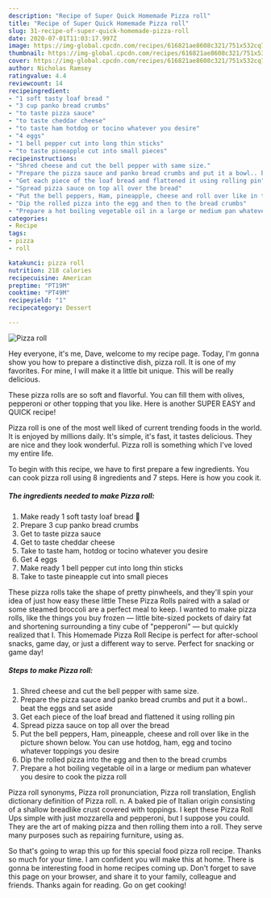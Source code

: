 ```yaml
---
description: "Recipe of Super Quick Homemade Pizza roll"
title: "Recipe of Super Quick Homemade Pizza roll"
slug: 31-recipe-of-super-quick-homemade-pizza-roll
date: 2020-07-01T11:03:17.997Z
image: https://img-global.cpcdn.com/recipes/616821ae8608c321/751x532cq70/pizza-roll-recipe-main-photo.jpg
thumbnail: https://img-global.cpcdn.com/recipes/616821ae8608c321/751x532cq70/pizza-roll-recipe-main-photo.jpg
cover: https://img-global.cpcdn.com/recipes/616821ae8608c321/751x532cq70/pizza-roll-recipe-main-photo.jpg
author: Nicholas Ramsey
ratingvalue: 4.4
reviewcount: 14
recipeingredient:
- "1 soft tasty loaf bread "
- "3 cup panko bread crumbs"
- "to taste pizza sauce"
- "to taste cheddar cheese"
- "to taste ham hotdog or tocino whatever you desire"
- "4 eggs"
- "1 bell pepper cut into long thin sticks"
- "to taste pineapple cut into small pieces"
recipeinstructions:
- "Shred cheese and cut the bell pepper with same size."
- "Prepare the pizza sauce and panko bread crumbs and put it a bowl.. beat the eggs and set aside"
- "Get each piece of the loaf bread and flattened it using rolling pin"
- "Spread pizza sauce on top all over the bread"
- "Put the bell peppers, Ham, pineapple, cheese and roll over like in the picture shown below. You can use hotdog, ham, egg and tocino whatever toppings you desire"
- "Dip the rolled pizza into the egg and then to the bread crumbs"
- "Prepare a hot boiling vegetable oil in a large or medium pan whatever you desire to cook the pizza roll"
categories:
- Recipe
tags:
- pizza
- roll

katakunci: pizza roll 
nutrition: 218 calories
recipecuisine: American
preptime: "PT19M"
cooktime: "PT49M"
recipeyield: "1"
recipecategory: Dessert

---
```



![Pizza roll](https://img-global.cpcdn.com/recipes/616821ae8608c321/751x532cq70/pizza-roll-recipe-main-photo.jpg)

Hey everyone, it's me, Dave, welcome to my recipe page. Today, I'm gonna show you how to prepare a distinctive dish, pizza roll. It is one of my favorites. For mine, I will make it a little bit unique. This will be really delicious.

These pizza rolls are so soft and flavorful. You can fill them with olives, pepperoni or other topping that you like. Here is another SUPER EASY and QUICK recipe!

Pizza roll is one of the most well liked of current trending foods in the world. It is enjoyed by millions daily. It's simple, it's fast, it tastes delicious. They are nice and they look wonderful. Pizza roll is something which I've loved my entire life.


To begin with this recipe, we have to first prepare a few ingredients. You can cook pizza roll using 8 ingredients and 7 steps. Here is how you cook it.

<!--inarticleads1-->

##### The ingredients needed to make Pizza roll:

1. Make ready 1 soft tasty loaf bread 🍞
1. Prepare 3 cup panko bread crumbs
1. Get to taste pizza sauce
1. Get to taste cheddar cheese
1. Take to taste ham, hotdog or tocino whatever you desire
1. Get 4 eggs
1. Make ready 1 bell pepper cut into long thin sticks
1. Take to taste pineapple cut into small pieces


These pizza rolls take the shape of pretty pinwheels, and they&#39;ll spin your idea of just how easy these little These Pizza Rolls paired with a salad or some steamed broccoli are a perfect meal to keep. I wanted to make pizza rolls, like the things you buy frozen — little bite-sized pockets of dairy fat and shortening surrounding a tiny cube of &#34;pepperoni&#34; — but quickly realized that I. This Homemade Pizza Roll Recipe is perfect for after-school snacks, game day, or just a different way to serve. Perfect for snacking or game day! 

<!--inarticleads2-->

##### Steps to make Pizza roll:

1. Shred cheese and cut the bell pepper with same size.
1. Prepare the pizza sauce and panko bread crumbs and put it a bowl.. beat the eggs and set aside
1. Get each piece of the loaf bread and flattened it using rolling pin
1. Spread pizza sauce on top all over the bread
1. Put the bell peppers, Ham, pineapple, cheese and roll over like in the picture shown below. You can use hotdog, ham, egg and tocino whatever toppings you desire
1. Dip the rolled pizza into the egg and then to the bread crumbs
1. Prepare a hot boiling vegetable oil in a large or medium pan whatever you desire to cook the pizza roll


Pizza roll synonyms, Pizza roll pronunciation, Pizza roll translation, English dictionary definition of Pizza roll. n. A baked pie of Italian origin consisting of a shallow breadlike crust covered with toppings. I kept these Pizza Roll Ups simple with just mozzarella and pepperoni, but I suppose you could. They are the art of making pizza and then rolling them into a roll. They serve many purposes such as repairing furniture, using as. 

So that's going to wrap this up for this special food pizza roll recipe. Thanks so much for your time. I am confident you will make this at home. There is gonna be interesting food in home recipes coming up. Don't forget to save this page on your browser, and share it to your family, colleague and friends. Thanks again for reading. Go on get cooking!
